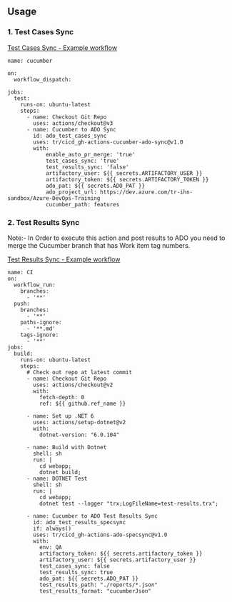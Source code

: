 
## Usage

### 1. Test Cases Sync

[Test Cases Sync - Example workflow](https://github.com/tr/cicd_gh-actions-cucumber-azure-devops-sync/blob/main/.github/workflows/main.yaml)

```
name: cucumber

on:
  workflow_dispatch:
      
jobs:
  test:
    runs-on: ubuntu-latest
    steps:
      - name: Checkout Git Repo
        uses: actions/checkout@v3
      - name: Cucumber to ADO Sync
        id: ado_test_cases_sync
        uses: tr/cicd_gh-actions-cucumber-ado-sync@v1.0
        with:
            enable_auto_pr_merge: 'true'
            test_cases_sync: 'true'
            test_results_sync: 'false'
            artifactory_user: ${{ secrets.ARTIFACTORY_USER }}
            artifactory_token: ${{ secrets.ARTIFACTORY_TOKEN }}
            ado_pat: ${{ secrets.ADO_PAT }}
            ado_project_url: https://dev.azure.com/tr-ihn-sandbox/Azure-DevOps-Training
            cucumber_path: features
```
### 2. Test Results Sync

Note:- In Order to execute this action and post results to ADO you need to merge the Cucumber branch that has Work item tag numbers.

[Test Results Sync - Example workflow](https://github.com/tr/tech_toc-selenium4-cucumber-sample/blob/main/.github/workflows/main.yml)

```
name: CI
on:
  workflow_run:
    branches:
      - '**'
  push:
    branches:
      - '**'
    paths-ignore:
      - '**.md'
    tags-ignore:
      - '**'
jobs:
  build:
    runs-on: ubuntu-latest
    steps:
      # Check out repo at latest commit
      - name: Checkout Git Repo
        uses: actions/checkout@v2
        with:
          fetch-depth: 0
          ref: ${{ github.ref_name }}

      - name: Set up .NET 6
        uses: actions/setup-dotnet@v2
        with:
          dotnet-version: "6.0.104"
          
      - name: Build with Dotnet
        shell: sh
        run: |
          cd webapp;
          dotnet build;
      - name: DOTNET Test
        shell: sh
        run: |
          cd webapp;
          dotnet test --logger "trx;LogFileName=test-results.trx";          

      - name: Cucumber to ADO Test Results Sync
        id: ado_test_results_specsync
        if: always()
        uses: tr/cicd_gh-actions-ado-specsync@v1.0
        with:
          env: QA
          artifactory_token: ${{ secrets.artifactory_token }}
          artifactory_user: ${{ secrets.artifactory_user }}        
          test_cases_sync: false
          test_results_sync: true
          ado_pat: ${{ secrets.ADO_PAT }}
          test_results_path: "./reports/*.json"
          test_results_format: "cucumberJson"

```          
